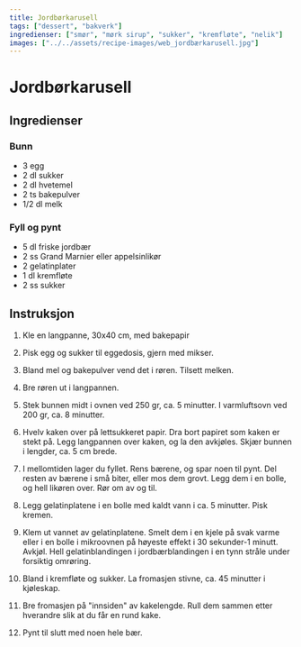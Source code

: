 ```yaml
---
title: Jordbørkarusell
tags: ["dessert", "bakverk"]
ingredienser: ["smør", "mørk sirup", "sukker", "kremfløte", "nelik"]
images: ["../../assets/recipe-images/web_jordbærkarusell.jpg"]
---
```


# Jordbørkarusell

## Ingredienser

### Bunn

- 3 egg
- 2 dl sukker
- 2 dl hvetemel
- 2 ts bakepulver
- 1/2 dl melk

### Fyll og pynt

- 5 dl friske jordbær
- 2 ss Grand Marnier eller appelsinlikør
- 2 gelatinplater
- 1 dl kremfløte
- 2 ss sukker

## Instruksjon

1. Kle en langpanne, 30x40 cm, med bakepapir

2. Pisk egg og sukker til eggedosis, gjern med mikser.

3. Bland mel og bakepulver vend det i røren. Tilsett melken.

4. Bre røren ut i langpannen.

5. Stek bunnen midt i ovnen ved 250 gr, ca. 5 minutter. I varmluftsovn ved 200 gr, ca. 8 minutter.

6. Hvelv kaken over på lettsukkeret papir. Dra bort papiret som kaken er stekt på. Legg langpannen over kaken, og la den avkjøles. Skjær bunnen i lengder, ca. 5 cm brede.

7. I mellomtiden lager du fyllet. Rens bærene, og spar noen til pynt. Del resten av bærene i små biter, eller mos dem grovt. Legg dem i en bolle, og hell likøren over. Rør om av og til.

8. Legg gelatinplatene i en bolle med kaldt vann i ca. 5 minutter. Pisk kremen.

9. Klem ut vannet av gelatinplatene. Smelt dem i en kjele på svak varme eller i en bolle i mikroovnen på høyeste effekt i 30 sekunder-1 minutt. Avkjøl. Hell gelatinblandingen i jordbærblandingen i en tynn stråle under forsiktig omrøring.

10. Bland i kremfløte og sukker. La fromasjen stivne, ca. 45 minutter i kjøleskap.

11. Bre fromasjen på "innsiden" av kakelengde. Rull dem sammen etter hverandre slik at du får en rund kake.

12. Pynt til slutt med noen hele bær.
